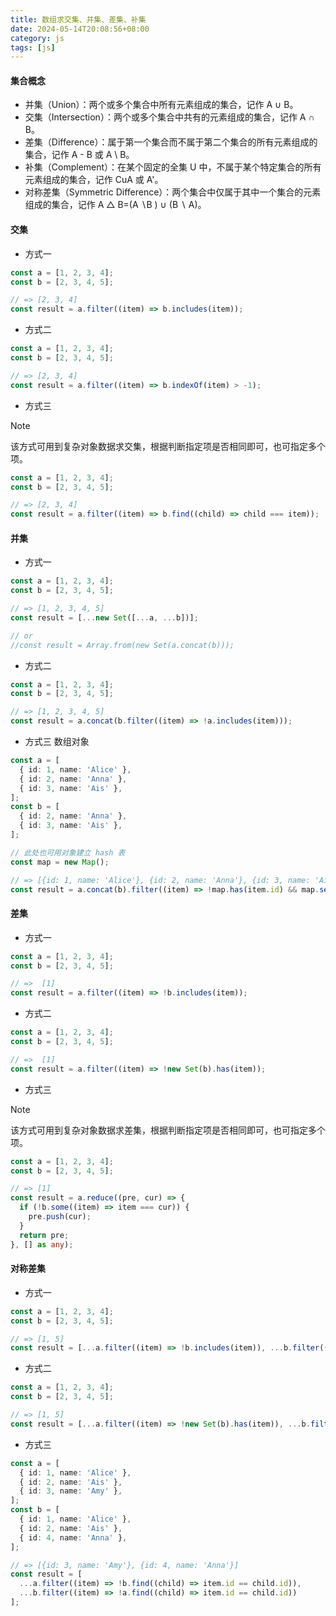 ```yaml
---
title: 数组求交集、并集、差集、补集
date: 2024-05-14T20:08:56+08:00
category: js
tags: [js]
---
```


#### 集合概念

- 并集（Union）：两个或多个集合中所有元素组成的集合，记作 A ∪ B。
- 交集（Intersection）：两个或多个集合中共有的元素组成的集合，记作 A ∩ B。
- 差集（Difference）：属于第一个集合而不属于第二个集合的所有元素组成的集合，记作 A - B 或 A \ B。
- 补集（Complement）：在某个固定的全集 U 中，不属于某个特定集合的所有元素组成的集合，记作 CuA 或 A'。
- 对称差集（Symmetric Difference）：两个集合中仅属于其中一个集合的元素组成的集合，记作 A △ B=(A ∖B ) ∪ (B ∖ A)。

#### 交集

- 方式一
```ts
const a = [1, 2, 3, 4];
const b = [2, 3, 4, 5];

// => [2, 3, 4]
const result = a.filter((item) => b.includes(item));
```

- 方式二
```ts
const a = [1, 2, 3, 4];
const b = [2, 3, 4, 5];

// => [2, 3, 4]
const result = a.filter((item) => b.indexOf(item) > -1);
```

- 方式三
> [!NOTE]
> 该方式可用到复杂对象数据求交集，根据判断指定项是否相同即可，也可指定多个项。
```ts
const a = [1, 2, 3, 4];
const b = [2, 3, 4, 5];

// => [2, 3, 4]
const result = a.filter((item) => b.find((child) => child === item));
```

#### 并集

- 方式一
```ts
const a = [1, 2, 3, 4];
const b = [2, 3, 4, 5];

// => [1, 2, 3, 4, 5]
const result = [...new Set([...a, ...b])];

// or
//const result = Array.from(new Set(a.concat(b)));
```

- 方式二
```ts
const a = [1, 2, 3, 4];
const b = [2, 3, 4, 5];

// => [1, 2, 3, 4, 5]
const result = a.concat(b.filter((item) => !a.includes(item)));
```

- 方式三 数组对象

```ts
const a = [
  { id: 1, name: 'Alice' },
  { id: 2, name: 'Anna' },
  { id: 3, name: 'Ais' },
];
const b = [
  { id: 2, name: 'Anna' },
  { id: 3, name: 'Ais' },
];

// 此处也可用对象建立 hash 表
const map = new Map();

// => [{id: 1, name: 'Alice'}, {id: 2, name: 'Anna'}, {id: 3, name: 'Ais'}]
const result = a.concat(b).filter((item) => !map.has(item.id) && map.set(item.id, 1));

```

#### 差集

- 方式一

```ts
const a = [1, 2, 3, 4];
const b = [2, 3, 4, 5];

// =>  [1]
const result = a.filter((item) => !b.includes(item));
```

- 方式二

```ts
const a = [1, 2, 3, 4];
const b = [2, 3, 4, 5];

// =>  [1]
const result = a.filter((item) => !new Set(b).has(item));
```

- 方式三
> [!NOTE]
> 该方式可用到复杂对象数据求差集，根据判断指定项是否相同即可，也可指定多个项。
```ts
const a = [1, 2, 3, 4];
const b = [2, 3, 4, 5];

// => [1]
const result = a.reduce((pre, cur) => {
  if (!b.some((item) => item === cur)) {
    pre.push(cur);
  }
  return pre;
}, [] as any);

```

#### 对称差集

- 方式一
```ts
const a = [1, 2, 3, 4];
const b = [2, 3, 4, 5];

// => [1, 5]
const result = [...a.filter((item) => !b.includes(item)), ...b.filter((item) => !a.includes(item))];
```

- 方式二
```ts
const a = [1, 2, 3, 4];
const b = [2, 3, 4, 5];

// => [1, 5]
const result = [...a.filter((item) => !new Set(b).has(item)), ...b.filter((item) => !new Set(a).has(item))];
```

- 方式三
```ts
const a = [
  { id: 1, name: 'Alice' },
  { id: 2, name: 'Ais' },
  { id: 3, name: 'Amy' },
];
const b = [
  { id: 1, name: 'Alice' },
  { id: 2, name: 'Ais' },
  { id: 4, name: 'Anna' },
];

// => [{id: 3, name: 'Amy'}, {id: 4, name: 'Anna'}]
const result = [
  ...a.filter((item) => !b.find((child) => item.id == child.id)),
  ...b.filter((item) => !a.find((child) => item.id == child.id))
];
```
